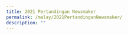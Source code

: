 ```yaml
---
title: 2021 Pertandingan Newsmaker
permalink: /malay/2021PertandinganNewsmaker/
description: ""
---
```

